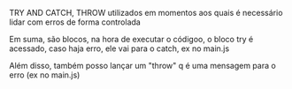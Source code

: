 TRY AND CATCH,  THROW
utilizados em momentos aos quais é necessário lidar com erros de forma controlada

Em suma, são blocos, na hora de executar o códigoo, o bloco try é acessado, caso haja erro, ele vai para o catch, ex no main.js

Além disso, também posso lançar um "throw" q é uma mensagem para o erro (ex no main.js)
